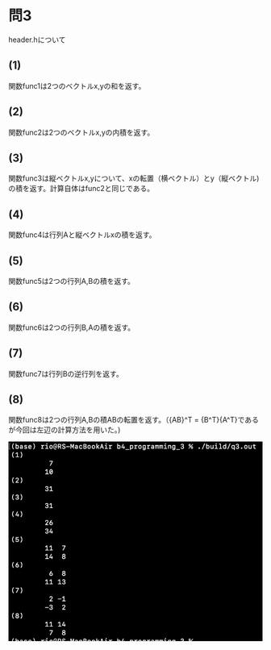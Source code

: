 # 問3
header.hについて
## (1)
関数func1は2つのベクトルx,yの和を返す。
## (2)
関数func2は2つのベクトルx,yの内積を返す。
## (3)
関数func3は縦ベクトルx,yについて、xの転置（横ベクトル）とy（縦ベクトル)の積を返す。計算自体はfunc2と同じである。
## (4)
関数func4は行列Aと縦ベクトルxの積を返す。
## (5)
関数func5は2つの行列A,Bの積を返す。
## (6)
関数func6は2つの行列B,Aの積を返す。
## (7)
関数func7は行列Bの逆行列を返す。
## (8)
関数func8は2つの行列A,Bの積ABの転置を返す。（{AB}^T = {B^T}{A^T}であるが今回は左辺の計算方法を用いた。)

![Image of Q3](images/Q3.png)
